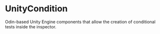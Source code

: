 # UnityCondition
Odin-based Unity Engine components that allow the creation of conditional tests inside the inspector.
